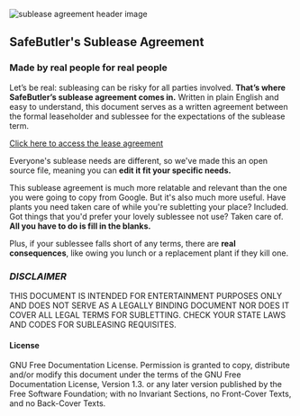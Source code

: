 ![sublease agreement header image](https://d2bx2pi9v1nae5.cloudfront.net/common/images/sublease/subleaseagreement.png)

## SafeButler's Sublease Agreement
### Made by real people for real people
Let’s be real: subleasing can be risky for all parties involved. **That’s where SafeButler’s sublease agreement comes in.** Written in plain English and easy to understand, this document serves as a written agreement between the formal leaseholder and sublessee for the expectations of the sublease term.

[Click here to access the lease agreement](agreement.md)

Everyone's sublease needs are different, so we've made this an open source file, meaning you can **edit it fit your specific needs.**

This sublease agreement is much more relatable and relevant than the one you were going to copy from Google. But it's also much more useful. Have plants you need taken care of while you're subletting your place? Included. Got things that you'd prefer your lovely sublessee not use? Taken care of. **All you have to do is fill in the blanks.**

Plus, if your sublessee falls short of any terms, there are **real consequences**, like owing you lunch or a replacement plant if they kill one. 

### *DISCLAIMER*
THIS DOCUMENT IS INTENDED FOR ENTERTAINMENT PURPOSES ONLY AND DOES NOT SERVE AS A LEGALLY BINDING DOCUMENT NOR DOES IT COVER ALL LEGAL TERMS FOR SUBLETTING. CHECK YOUR STATE LAWS AND CODES FOR SUBLEASING REQUISITES.


#### License
GNU Free Documentation License. Permission is granted to copy, distribute and/or modify this document under the terms of the GNU Free Documentation License, Version 1.3. or any later version published by the Free Software Foundation; with no Invariant Sections, no Front-Cover Texts, and no Back-Cover Texts.
